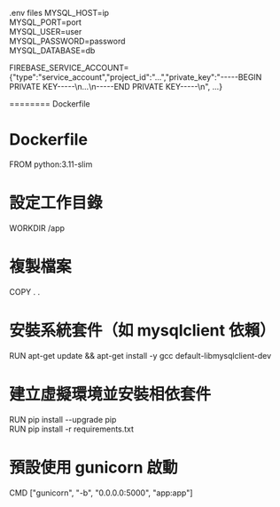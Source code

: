 .env files 
MYSQL_HOST=ip  
MYSQL_PORT=port  
MYSQL_USER=user  
MYSQL_PASSWORD=password  
MYSQL_DATABASE=db  

FIREBASE_SERVICE_ACCOUNT={"type":"service_account","project_id":"...","private_key":"-----BEGIN PRIVATE KEY-----\\n...\\n-----END PRIVATE KEY-----\\n", ...}  

======== 
Dockerfile
# Dockerfile  
FROM python:3.11-slim  

# 設定工作目錄  
WORKDIR /app  

# 複製檔案  
COPY . .  

# 安裝系統套件（如 mysqlclient 依賴）  
RUN apt-get update && apt-get install -y gcc default-libmysqlclient-dev  

# 建立虛擬環境並安裝相依套件  
RUN pip install --upgrade pip  
RUN pip install -r requirements.txt  

# 預設使用 gunicorn 啟動  
CMD ["gunicorn", "-b", "0.0.0.0:5000", "app:app"]  

